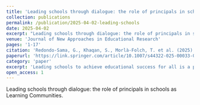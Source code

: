 ```yaml
---
title: 'Leading schools through dialogue: the role of principals in schools as Learning Communities'
collection: publications
permalink: /publication/2025-04-02-leading-schools
date: 2025-04-02
excerpt: "Leading schools through dialogue: the role of principals in schools as Learning Communities."
venue: 'Journal of New Approaches in Educational Research'
pages: '1-17'
citation: 'Redondo-Sama, G., Khaqan, S., Morlà-Folch, T. et al. (2025). Leading schools through dialogue: the role of principals in schools as Learning Communities.'
paperurl: 'https://link.springer.com/article/10.1007/s44322-025-00033-0#citeas'
category: 'paper'
excerpt: 'Leading schools to achieve educational success for all is a pressing global challenge. The article presents the findings of qualitative fieldwork conducted with 11 principals in diverse school settings. The results indicate that leadership based on dialogue is exercised within and beyond the school walls, demonstrating how principals develop a crucial role in becoming dialogic leaders for school improvement and social transformation of the community. The research provides evidence of relevant aspects in educational leadership that facilitate progress through dialogic leadership in the face of educational challenges'
open_access: 1
---
```


Leading schools through dialogue: the role of principals in schools as Learning Communities.

